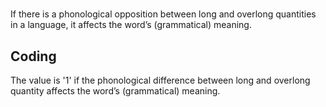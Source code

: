 # [](ParameterTable?__template__=property.md&property=Name#cldf:UT120)

If there is a phonological opposition between  long and overlong quantities in a language, it affects the word’s (grammatical) meaning.

[](ExampleTable?example_id=1&with_internal_ref_link#cldf:UT120-1)

## Coding

The value is '1' if the phonological difference between long and overlong quantity affects the word’s (grammatical) meaning.
